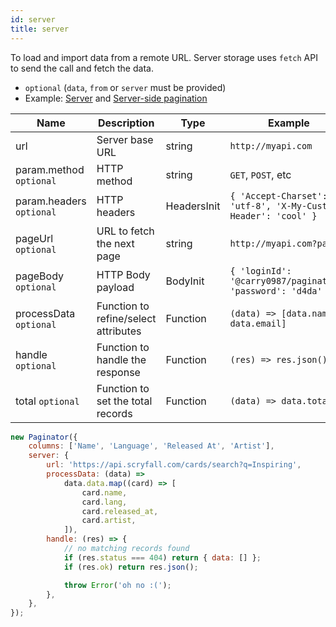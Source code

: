 ```yaml
---
id: server
title: server
---
```


To load and import data from a remote URL. Server storage uses `fetch` API to send the call and fetch the data.

-   `optional` (`data`, `from` or `server` must be provided)
-   Example: [Server](../examples/server.md) and [Server-side pagination](../examples/server-side-pagination.md)

<div className="full-width">

| Name                     | Description                          | Type        | Example                                                       |
| ------------------------ | ------------------------------------ | ----------- | ------------------------------------------------------------- |
| url                      | Server base URL                      | string      | `http://myapi.com`                                            |
| param.method `optional`  | HTTP method                          | string      | `GET`, `POST`, etc                                            |
| param.headers `optional` | HTTP headers                         | HeadersInit | `{ 'Accept-Charset': 'utf-8', 'X-My-Custom-Header': 'cool' }` |
| pageUrl `optional`       | URL to fetch the next page           | string      | `http://myapi.com?page=2`                                     |
| pageBody `optional`      | HTTP Body payload                    | BodyInit    | `{ 'loginId': '@carry0987/paginator', 'password': 'd4da' }`   |
| processData `optional`   | Function to refine/select attributes | Function    | `(data) => [data.name, data.email]`                           |
| handle `optional`        | Function to handle the response      | Function    | `(res) => res.json()`                                         |
| total `optional`         | Function to set the total records    | Function    | `(data) => data.total`                                        |

</div>

```js
new Paginator({
    columns: ['Name', 'Language', 'Released At', 'Artist'],
    server: {
        url: 'https://api.scryfall.com/cards/search?q=Inspiring',
        processData: (data) =>
            data.data.map((card) => [
                card.name,
                card.lang,
                card.released_at,
                card.artist,
            ]),
        handle: (res) => {
            // no matching records found
            if (res.status === 404) return { data: [] };
            if (res.ok) return res.json();

            throw Error('oh no :(');
        },
    },
});
```
